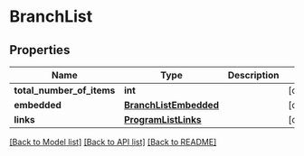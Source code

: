 # BranchList

## Properties
Name | Type | Description | Notes
------------ | ------------- | ------------- | -------------
**total_number_of_items** | **int** |  | [optional] 
**embedded** | [**BranchListEmbedded**](BranchListEmbedded.md) |  | [optional] 
**links** | [**ProgramListLinks**](ProgramListLinks.md) |  | [optional] 

[[Back to Model list]](../README.md#documentation-for-models) [[Back to API list]](../README.md#documentation-for-api-endpoints) [[Back to README]](../README.md)


